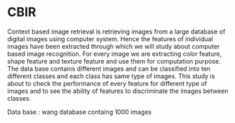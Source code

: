 # CBIR
Context based image retrieval is retrieving images from a large database of digital images using computer system. Hence the features of individual images have been extracted through which we will study about computer based image recognition. For every image we are extracting color feature, shape feature and texture feature and use them for computation purpose. The data base contains different images and can be classified into ten different classes and each class has same type of images. This study is about to check the performance of every feature for different type of images and to see the ability of features to discriminate the images between classes.

Data base : wang database containg 1000 images
